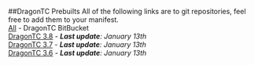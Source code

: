 ##DragonTC Prebuilts
All of the following links are to git repositories, feel free to add them to your manifest.  
[All](https://bitbucket.org/dragon-tc) - DragonTC BitBucket  
[DragonTC 3.8](https://bitbucket.org/dragon-tc/dragontc-3.8) - _**Last update**: January 13th_  
[DragonTC 3.7](https://bitbucket.org/dragon-tc/dragontc-3.7) - _**Last update**: January 13th_  
[DragonTC 3.6](https://bitbucket.org/dragon-tc/dragontc-3.6) - _**Last update**: January 13th_  
